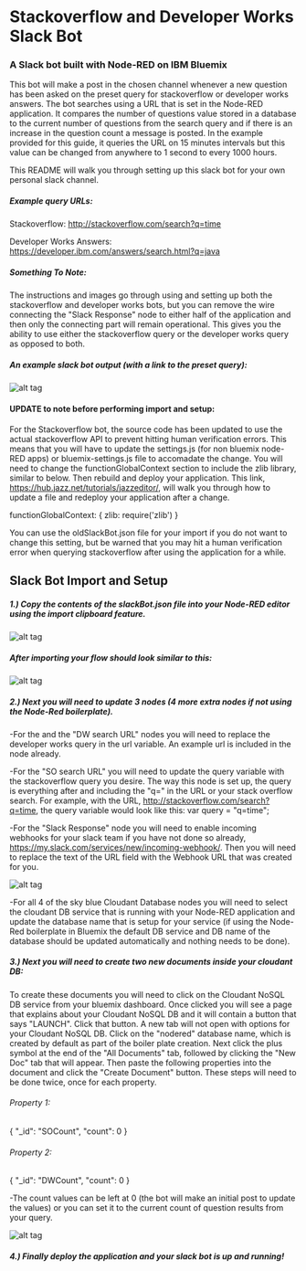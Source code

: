 # Stackoverflow and Developer Works Slack Bot
### A Slack bot built with Node-RED on IBM Bluemix
This bot will make a post in the chosen channel whenever a new question has been asked on the preset query for stackoverflow or developer works answers. The bot searches using a URL that is set in the Node-RED application. It compares the number of questions value stored in a database to the current number of questions from the search query and if there is an increase in the question count a message is posted. In the example provided for this guide, it queries the URL on 15 minutes intervals but this value can be changed from anywhere to 1 second to every 1000 hours.

This README will walk you through setting up this slack bot for your own personal slack channel.

##### Example query URLs:
Stackoverflow: http://stackoverflow.com/search?q=time

Developer Works Answers: https://developer.ibm.com/answers/search.html?q=java

##### Something To Note:
The instructions and images go through using and setting up both the stackoverflow and developer works bots, but you can remove the wire connecting the "Slack Response" node to either half of the application and then only the connecting part will remain operational. This gives you the ability to use either the stackoverflow query or the developer works query as opposed to both.

##### An example slack bot output (with a link to the preset query):
![alt tag](https://github.com/franklsm1/SO_DW_slackBot/blob/master/SODWexample.PNG)

#### UPDATE to note before performing import and setup:
For the Stackoverflow bot, the source code has been updated to use the actual stackoverflow API to prevent hitting human verification errors. This means that you will have to update the settings.js (for non bluemix node-RED apps) or bluemix-settings.js file to accomadate the change.  You will need to change the functionGlobalContext section to include the zlib library, similar to below. Then rebuild and deploy your application. This link, https://hub.jazz.net/tutorials/jazzeditor/, will walk you through how to update a file and redeploy your application after a change.

functionGlobalContext: { zlib: require('zlib') }

You can use the oldSlackBot.json file for your import if you do not want to change this setting, but be warned that you may hit a human verification error when querying stackoverflow after using the application for a while.

## Slack Bot Import and Setup
##### 1.) Copy the contents of the slackBot.json file into your Node-RED editor using the import clipboard feature.

![alt tag](https://github.com/franklsm1/SO_DW_slackBot/blob/master/import.PNG)


##### After importing your flow should look similar to this:
![alt tag](https://github.com/franklsm1/SO_DW_slackBot/blob/master/DWSOflow.PNG)

##### 2.) Next you will need to update 3 nodes (4 more extra nodes if not using the Node-Red boilerplate).
  -For the and the "DW search URL" nodes you will need to replace the developer works query in the url variable. An example url is included in the node already.
  
  -For the "SO search URL" you will need to update the query variable with the stackoverflow query you desire.  The way this node is set up, the query is everything after and including the "q=" in the URL or your stack overflow search.  For example, with the URL, http://stackoverflow.com/search?q=time, the query variable would look like this: var query = "q=time";
  
  -For the "Slack Response" node you will need to enable incoming webhooks for your slack team if you have not done so already, https://my.slack.com/services/new/incoming-webhook/. Then you will need to replace the text of the URL field with the Webhook URL that was created for you.
  
  ![alt tag](https://github.com/franklsm1/SO_DW_slackBot/blob/master/webhookToken.PNG)
  
  -For all 4 of the sky blue Cloudant Database nodes you will need to select the cloudant DB service that is running with your Node-RED application and update the database name that is setup for your service (if using the Node-Red boilerplate in Bluemix the default DB service and DB name of the database should be updated automatically and nothing needs to be done).
  
##### 3.) Next you will need to create two new documents inside your cloudant DB:
  To create these documents you will need to click on the Cloudant NoSQL DB service from your bluemix dashboard.  Once clicked you will see a page that explains about your Cloudant NoSQL DB and it will contain a button that says "LAUNCH". Click that button. A new tab will not open with options for your Cloudant NoSQL DB. Click on the "nodered" database name, which is created by default as part of the boiler plate creation. Next click the plus symbol at the end of the "All Documents" tab, followed by clicking the "New Doc" tab that will appear. Then paste the following properties into the document and click the "Create Document" button. These steps will need to be done twice, once for each property.
  
######  Property 1:  
  {
    "_id": "SOCount",
    "count": 0
  }

######  Property 2:  
  {
    "_id": "DWCount",
    "count": 0
  }
  
  -The count values can be left at 0 (the bot will make an initial post to update the values) or you can set it to the current count of question results from your query.
  
  ![alt tag](https://github.com/franklsm1/SO_DW_slackBot/blob/master/DBCreate.png)
##### 4.) Finally deploy the application and your slack bot is up and running!

